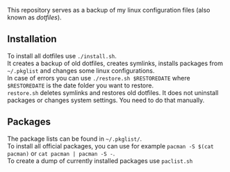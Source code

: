 This repository serves as a backup of my linux configuration files (also known as *dotfiles*).  
## Installation
To install all dotfiles use `./install.sh`.  
It creates a backup of old dotfiles, creates symlinks, installs packages from `~/.pkglist` and changes some linux configurations.  
In case of errors you can use `./restore.sh $RESTOREDATE` where `$RESTOREDATE` is the date folder you want to restore.  
`restore.sh` deletes symlinks and restores old dotfiles. It does not uninstall packages or changes system settings. You need to do that manually.

## Packages
The package lists can be found in `~/.pkglist/`.  
To install all official packages, you can use for example `pacman -S $(cat pacman)` or `cat pacman | pacman -S -`.  
To create a dump of currently installed packages use `paclist.sh`
